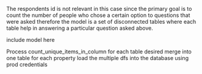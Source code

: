 The respondents id is not relevant in this case since the primary goal is to count the number of people who chose a certain option to questions that were asked therefore the model is a set of disconnected tables where each table help in answering a particular question asked above.

include model here

Process
count_unique_items_in_column for each table desired
merge into one table for each property
load the multiple dfs into the database using prod credentials